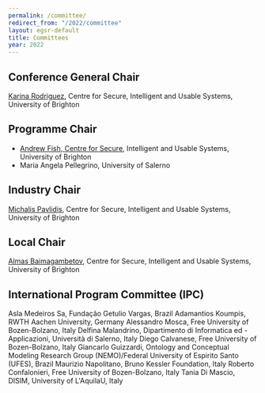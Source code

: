 ```yaml
---
permalink: /committee/
redirect_from: "/2022/committee"
layout: egsr-default
title: Committees
year: 2022
---
```

## Conference General Chair
[Karina Rodriguez](https://research.brighton.ac.uk/en/persons/karina-rodriguez-echavarria), Centre for Secure, Intelligent and Usable Systems, University of Brighton

## Programme Chair
- [Andrew Fish, Centre for Secure](https://research.brighton.ac.uk/en/persons/andrew-fish), Intelligent and Usable Systems, University of Brighton
- Maria Angela Pellegrino, University of Salerno

## Industry Chair
[Michalis Pavlidis](https://research.brighton.ac.uk/en/persons/michalis-pavlidis), Centre for Secure, Intelligent and Usable Systems, University of Brighton

## Local Chair
[Almas Baimagambetov](https://research.brighton.ac.uk/en/persons/almas-baimagambetov), Centre for Secure, Intelligent and Usable Systems, University of Brighton


## International Program Committee (IPC)
Asla Medeiros Sa, Fundação Getulio Vargas, Brazil 
Adamantios Koumpis, RWTH Aachen University, Germany
Alessandro Mosca, Free University of Bozen-Bolzano, Italy
Delfina Malandrino, Dipartimento di Informatica ed - Applicazioni, Università di Salerno, Italy
Diego Calvanese, Free University of Bozen-Bolzano, Italy
Giancarlo Guizzardi, Ontology and Conceptual Modeling Research Group (NEMO)/Federal University of Espirito Santo (UFES), Brazil
Maurizio Napolitano, Bruno Kessler Foundation, Italy
Roberto Confalonieri, Free University of Bozen-Bolzano, Italy
Tania Di Mascio, DISIM, University of L'AquilaU, Italy

<!-- <div class="col-12 col-sm-12 col-lg-12">

<div class="col-4 col-sm-6 col-lg-4">
    <div class="panel panel-default">
        <div class="panel-heading">
            <h4 class="panel-title">Programme chairs</h4>
        </div>
        <div class="panel-body">
            <h4><a href="https://pharr.org/matt/" target="_blank">Matt Pharr</a><br><small> Nvidia Research, USA</small></h4>
        </div>
        <div class="panel-body">
            <h4><a href="https://cg.ivd.kit.edu/english/dachsbacher/" target="_blank">Carsten Dachsbacher</a><br><small> Karlsruhe Institute of Technology (KIT), Germany</small></h4>
        </div>
    </div>
	    <div class="panel panel-default">
        <div class="panel-heading">
            <h4 class="panel-title">Program Committee</h4>
		</div>
		<div class="panel-body">
            <h4>Andrea Weidlich<br><small> Weta Digital, NZ</small></h4>
        </div>
		<div class="panel-body">
            <h4>Anton Kaplanyan<br><small> Facebook, USA</small></h4>
        </div>
		<div class="panel-body">
            <h4>Belen Masia<br><small> U Zaragoza, Spain</small></h4>
        </div>		
		<div class="panel-body">
            <h4>Christoph Peters<br><small> KIT, Germany</small></h4>
        </div>
		<div class="panel-body">
            <h4>Derek Nowrouzezahrai<br><small> McGill, Canada</small></h4>
        </div>	
		<div class="panel-body">
            <h4>Diego Nehab<br><small> IMPA, Brazil</small></h4>
        </div>				
		<div class="panel-body">
            <h4>Elena Garces<br><small> Technicolor, France</small></h4>
        </div>
		<div class="panel-body">
            <h4>Elmar Eisemann<br><small> TU Delft, Netherlands</small></h4>
        </div>
		<div class="panel-body">
            <h4>Eric Heitz<br><small> Unity, France</small></h4>
        </div>
		<div class="panel-body">
            <h4>Fabio Pellacini<br><small> Sapienza University of Rome, Italy</small></h4>
        </div>				
		<div class="panel-body">
            <h4>George Drettakis<br><small> INRIA, France</small></h4>
        </div>
		<div class="panel-body">
            <h4>Hendrik Lensch<br><small> Tübingen University, Germany</small></h4>
        </div>		
		<div class="panel-body">
            <h4>Holly Rushmeier<br><small> Yale University, USA</small></h4>
        </div>
		<div class="panel-body">
            <h4>Hongzhi Wu<br><small> Zhejiang University, China</small></h4>
        </div>
		<div class="panel-body">
            <h4>Iliyan Georgiev<br><small> Solid Angle, UK</small></h4>
        </div>		
		<div class="panel-body">
            <h4>Jaakko Lehtinen<br><small> Aalto University and NVIDIA, Finland</small></h4>
        </div>		
		<div class="panel-body">
            <h4>Jan Novak<br><small> NVIDIA, Switzerland</small></h4>
        </div>
		<div class="panel-body">
            <h4>Jeppe Revall Frisvad<br><small> Technical University of Denmark, Denmark</small></h4>
        </div>
		<div class="panel-body">
            <h4>Karthik Vaidyanathan<br><small> Intel, USA</small></h4>
        </div>
		<div class="panel-body">
            <h4>Kun Xu<br><small> Tsinghua University, China</small></h4>
        </div>
		<div class="panel-body">
            <h4>Kun Zhou<br><small> Zhejiang University, China</small></h4>
        </div>
		<div class="panel-body">
            <h4>Laszlo Szirmay-Kalos<br><small> Budapest University of Technology and Economics, Hungary</small></h4>
        </div>
		<div class="panel-body">
            <h4>Li-Yi Wei<br><small> Univ. of Hong Kong, Hong Kong</small></h4>
        </div>
		<div class="panel-body">
            <h4>Lingqi Yan<br><small> UC Santa Barbara, USA</small></h4>
        </div>
		<div class="panel-body">
            <h4>Marta Ortín Obón<br><small> University of Zaragoza, Spain</small></h4>
        </div>
		<div class="panel-body">
            <h4>Matthias Zwicker<br><small> Univ. of Maryland, USA</small></h4>
        </div>
		<div class="panel-body">
            <h4>Michael Wimmer<br><small> TU Wien, Austria</small></h4>
        </div>
		<div class="panel-body">
            <h4>Miika Aittala<br><small> NVIDIA, Finland</small></h4>
        </div>
		<div class="panel-body">
            <h4>Nicolas Holzschuch<br><small> INRIA, France</small></h4>
        </div>
		<div class="panel-body">
            <h4>Nima Kalantari<br><small> Texas A&M University, USA</small></h4>
        </div>
		<div class="panel-body">
            <h4>Pedro Sander<br><small> Hong Kong, China</small></h4>
        </div>
		<div class="panel-body">
            <h4>Peter-Pike Sloan<br><small> Activision, USA</small></h4>
        </div>
		<div class="panel-body">
            <h4>Philip Dutré<br><small> KU Leuven, Belgium</small></h4>
        </div>
		<div class="panel-body">
            <h4>Pieter Peers<br><small> College of William & Mary, USA</small></h4>
        </div>
		<div class="panel-body">
            <h4>Rachel Brown<br><small> NVIDIA, USA</small></h4>
        </div>
		<div class="panel-body">
            <h4>Steve Marschner<br><small> Cornell, USA</small></h4>
        </div>		
		<div class="panel-body">
            <h4>Sung-Eui Yoon<br><small> KAIST, South Korea</small></h4>
        </div>
		<div class="panel-body">
            <h4>Tamy Boubekeur<br><small> Adobe, France</small></h4>
        </div>
		<div class="panel-body">
            <h4>Toshiya Hachisuka<br><small> Univ. Tokyo, Japan</small></h4>
        </div>
		<div class="panel-body">
            <h4>Tzu-Mao Li<br><small> MIT, USA</small></h4>
        </div>
		<div class="panel-body">
            <h4>Wojciech Jarosz<br><small> Dartmouth, USA</small></h4>
        </div>
		<div class="panel-body">
            <h4>Yue Dong<br><small> MSR, China</small></h4>
        </div>
    </div>
</div>

<div class="col-4 col-sm-6 col-lg-4">
    <div class="panel panel-default">
        <div class="panel-heading">
            <h4 class="panel-title">Conference chairs</h4>
        </div>
        <div class="panel-body">
            <h4><a href="https://www.doc.ic.ac.uk/~ghosh/" target="_blank">Abhijeet Ghosh</a><br><small> Imperial College London, UK</small></h4>
        </div>
        <div class="panel-body">
            <h4><a href="http://www.homepages.ucl.ac.uk/~ucactri/" target="_blank">Tobias Ritschel</a><br><small> University College London, UK</small></h4>
        </div>
        <div class="panel-body">
            <h4><a href="http://reality.cs.ucl.ac.uk/weyrich.html" target="_blank">Tim Weyrich</a><br><small> University College London, UK</small></h4>
        </div>
    </div>
</div>
<div class="col-4 col-sm-6 col-lg-4">
    <div class="panel panel-default">
        <div class="panel-heading">
            <h4 class="panel-title">Website</h4>
        </div>
        <div class="panel-body">
            <h4><a href="http://valentin.deschaintre.fr/" target="_blank">Valentin Deschaintre</a><br><small> Imperial College London, UK</small></h4>
        </div>

    </div>
	    <div class="panel panel-default">
        <div class="panel-heading">
            <h4 class="panel-title">Technical volunteers</h4>
        </div>
        <div class="panel-body">
            <h4><a href="http://valentin.deschaintre.fr/" target="_blank">Mojtaba Bemana</a><br><small> MPI, Germany</small></h4>
        </div>
        <div class="panel-body">
            <h4><a href="http://valentin.deschaintre.fr/" target="_blank">Valentin Deschaintre</a><br><small> Imperial College London, UK</small></h4>
        </div>
		<div class="panel-body">
            <h4><a href="http://valentin.deschaintre.fr/" target="_blank">David Griffiths</a><br><small> UCL, UK</small></h4>
        </div>
		<div class="panel-body">
            <h4><a href="http://valentin.deschaintre.fr/" target="_blank">Philipp Henzler</a><br><small> UCL, UK</small></h4>
        </div>



    </div>
</div> -->
